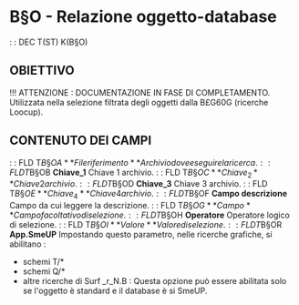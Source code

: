 # B§O - Relazione oggetto-database
 :  : DEC T(ST) K(B§O)
## OBIETTIVO
!!! ATTENZIONE :  DOCUMENTAZIONE IN FASE DI COMPLETAMENTO.
Utilizzata nella selezione filtrata degli oggetti dalla B£G60G (ricerche Loocup).
## CONTENUTO DEI CAMPI
 :  : FLD T$B§OA **File riferimento**
Archivio dove eseguire la ricerca.
 :  : FLD T$B§OB **Chiave_1**
Chiave 1 archivio.
 :  : FLD T$B§OC **Chiave_2**
Chiave 2 archivio.
 :  : FLD T$B§OD **Chiave_3**
Chiave 3 archivio.
 :  : FLD T$B§OE **Chiave_4**
Chiave 4 archivio.
 :  : FLD T$B§OF **Campo descrizione**
Campo da cui leggere la descrizione.
 :  : FLD T$B§OG **Campo**
Campo facoltativo di selezione.
 :  : FLD T$B§OH **Operatore**
Operatore logico di selezione.
 :  : FLD T$B§OI **Valore**
Valore di selezione.
 :  : FLD T$B§OR **App.SmeUP**
Impostando questo parametro, nelle ricerche grafiche, si abilitano : 
-  schemi T/\*
-  schemi Q/\*
-  altre ricerche di Surf
_r_N.B : Questa opzione può essere abilitata solo se l'oggetto è standard e il database è si SmeUP.
